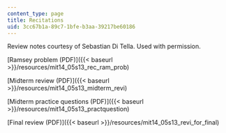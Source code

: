 ```yaml
---
content_type: page
title: Recitations
uid: 3cc67b1a-89c7-1bfe-b3aa-39217be60186
---
```


Review notes courtesy of Sebastian Di Tella. Used with permission.

[Ramsey problem (PDF)]({{< baseurl >}}/resources/mit14_05s13_rec_ram_prob)

[Midterm review (PDF)]({{< baseurl >}}/resources/mit14_05s13_midterm_revi)

[Midterm practice questions (PDF)]({{< baseurl >}}/resources/mit14_05s13_practquestion)

[Final review (PDF)]({{< baseurl >}}/resources/mit14_05s13_revi_for_final)